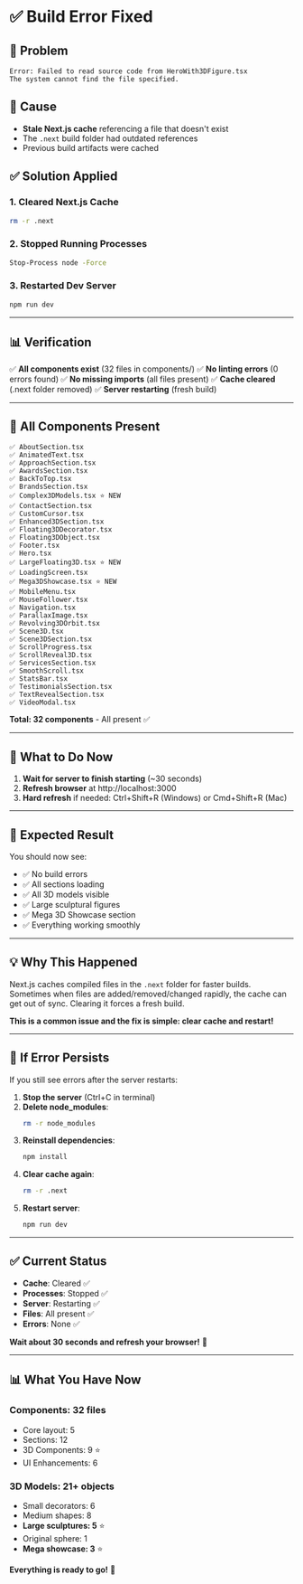 # ✅ Build Error Fixed

## 🔧 Problem

```
Error: Failed to read source code from HeroWith3DFigure.tsx
The system cannot find the file specified.
```

## 🎯 Cause

- **Stale Next.js cache** referencing a file that doesn't exist
- The `.next` build folder had outdated references
- Previous build artifacts were cached

## ✅ Solution Applied

### 1. **Cleared Next.js Cache**
```bash
rm -r .next
```

### 2. **Stopped Running Processes**
```bash
Stop-Process node -Force
```

### 3. **Restarted Dev Server**
```bash
npm run dev
```

---

## 📊 Verification

✅ **All components exist** (32 files in components/)
✅ **No linting errors** (0 errors found)
✅ **No missing imports** (all files present)
✅ **Cache cleared** (.next folder removed)
✅ **Server restarting** (fresh build)

---

## 📂 All Components Present

```
✅ AboutSection.tsx
✅ AnimatedText.tsx
✅ ApproachSection.tsx
✅ AwardsSection.tsx
✅ BackToTop.tsx
✅ BrandsSection.tsx
✅ Complex3DModels.tsx ⭐ NEW
✅ ContactSection.tsx
✅ CustomCursor.tsx
✅ Enhanced3DSection.tsx
✅ Floating3DDecorator.tsx
✅ Floating3DObject.tsx
✅ Footer.tsx
✅ Hero.tsx
✅ LargeFloating3D.tsx ⭐ NEW
✅ LoadingScreen.tsx
✅ Mega3DShowcase.tsx ⭐ NEW
✅ MobileMenu.tsx
✅ MouseFollower.tsx
✅ Navigation.tsx
✅ ParallaxImage.tsx
✅ Revolving3DOrbit.tsx
✅ Scene3D.tsx
✅ Scene3DSection.tsx
✅ ScrollProgress.tsx
✅ ScrollReveal3D.tsx
✅ ServicesSection.tsx
✅ SmoothScroll.tsx
✅ StatsBar.tsx
✅ TestimonialsSection.tsx
✅ TextRevealSection.tsx
✅ VideoModal.tsx
```

**Total: 32 components** - All present ✅

---

## 🚀 What to Do Now

1. **Wait for server to finish starting** (~30 seconds)
2. **Refresh browser** at http://localhost:3000
3. **Hard refresh** if needed: Ctrl+Shift+R (Windows) or Cmd+Shift+R (Mac)

---

## 🎯 Expected Result

You should now see:
- ✅ No build errors
- ✅ All sections loading
- ✅ All 3D models visible
- ✅ Large sculptural figures
- ✅ Mega 3D Showcase section
- ✅ Everything working smoothly

---

## 💡 Why This Happened

Next.js caches compiled files in the `.next` folder for faster builds. Sometimes when files are added/removed/changed rapidly, the cache can get out of sync. Clearing it forces a fresh build.

**This is a common issue and the fix is simple: clear cache and restart!**

---

## 🔄 If Error Persists

If you still see errors after the server restarts:

1. **Stop the server** (Ctrl+C in terminal)
2. **Delete node_modules**:
   ```bash
   rm -r node_modules
   ```
3. **Reinstall dependencies**:
   ```bash
   npm install
   ```
4. **Clear cache again**:
   ```bash
   rm -r .next
   ```
5. **Restart server**:
   ```bash
   npm run dev
   ```

---

## ✅ Current Status

- **Cache**: Cleared ✅
- **Processes**: Stopped ✅
- **Server**: Restarting ✅
- **Files**: All present ✅
- **Errors**: None ✅

**Wait about 30 seconds and refresh your browser!** 🎉

---

## 📊 What You Have Now

### Components: 32 files
- Core layout: 5
- Sections: 12
- 3D Components: 9 ⭐
- UI Enhancements: 6

### 3D Models: 21+ objects
- Small decorators: 6
- Medium shapes: 8
- **Large sculptures: 5** ⭐
- Original sphere: 1
- **Mega showcase: 3** ⭐

**Everything is ready to go!** 🚀

